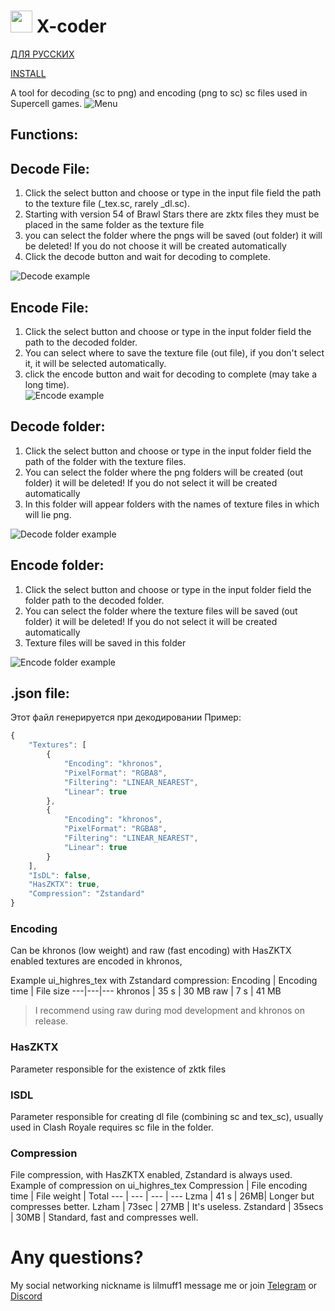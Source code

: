 # <img src="https://github.com/lilmuff2/X-coder/blob/master/android/res/drawable-xxxhdpi/icon.png?raw=true" width="35" height="35"> X-coder
[ДЛЯ РУССКИХ](https://github.com/lilmuff2/X-coder/blob/master/Readme_ru.md)

[INSTALL](https://github.com/lilmuff2/X-coder/releases/tag/v2.0)

A tool for decoding (sc to png) and encoding (png to sc) sc files used in Supercell games.
![Menu](https://github.com/lilmuff2/X-coder/blob/images/new_menu.png?raw=true)
## Functions:
## Decode File: 
1. Click the select button and choose or type in the input file field the path to the texture file (_tex.sc, rarely _dl.sc).
2. Starting with version 54 of Brawl Stars there are zktx files they must be placed in the same folder as the texture file
3. you can select the folder where the pngs will be saved (out folder) it will be deleted! If you do not choose it will be created automatically
4. Click the decode button and wait for decoding to complete.

![Decode example](https://github.com/lilmuff2/X-coder/blob/images/new_decode.png?raw=true)
## Encode File:
1. Click the select button and choose or type in the input folder field the path to the decoded folder. 
2. You can select where to save the texture file (out file), if you don't select it, it will be selected automatically.
3. click the encode button and wait for decoding to complete (may take a long time).   
![Encode example](https://github.com/lilmuff2/X-coder/blob/images/new_encode.png?raw=true)
## Decode folder: 
1. Click the select button and choose or type in the input folder field the path of the folder with the texture files.
2. You can select the folder where the png folders will be created (out folder) it will be deleted! If you do not select it will be created automatically
3. In this folder will appear folders with the names of texture files in which will lie png.


![Decode folder example](https://github.com/lilmuff2/X-coder/blob/images/new_decode_folder.png?raw=true) 
## Encode folder: 
1. Click the select button and choose or type in the input folder field the folder path to the decoded folder.
2. You can select the folder where the texture files will be saved (out folder) it will be deleted! If you do not select it will be created automatically
3. Texture files will be saved in this folder

![Encode folder example](https://github.com/lilmuff2/X-coder/blob/images/new_encode_folder.png?raw=true)
## .json file:
Этот файл генерируется при декодировании Пример:
```javascript
{
    "Textures": [ 
        {
            "Encoding": "khronos",
            "PixelFormat": "RGBA8",
            "Filtering": "LINEAR_NEAREST",
            "Linear": true
        },
        {
            "Encoding": "khronos",
            "PixelFormat": "RGBA8",
            "Filtering": "LINEAR_NEAREST",
            "Linear": true
        }
    ],
    "IsDL": false,
    "HasZKTX": true,
    "Compression": "Zstandard"
}
```

### Encoding
Can be khronos (low weight) and raw (fast encoding) with HasZKTX enabled textures are encoded in khronos,

Example ui_highres_tex with Zstandard compression:
Encoding | Encoding time | File size
---|---|---
khronos | 35 s | 30 MB
raw | 7 s | 41 MB
> I recommend using raw during mod development and khronos on release.
### HasZKTX 
Parameter responsible for the existence of zktk files
### ISDL
Parameter responsible for creating dl file (combining sc and tex_sc), usually used in Clash Royale requires sc file in the folder.
### Compression
File compression, with HasZKTX enabled, Zstandard is always used.
Example of compression on ui_highres_tex 
Compression | File encoding time | File weight | Total
--- | --- | --- | --- 
Lzma | 41 s | 26MB| Longer but compresses better.
Lzham | 73sec | 27MB | It's useless.
Zstandard | 35secs | 30MB | Standard, fast and compresses well.

# Any questions?
My social networking nickname is lilmuff1 message me or join [Telegram](https://t.me/XcoderBS) or [Discord](https://discord.com/invite/yNajwpBe)
